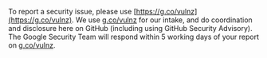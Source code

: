 To report a security issue, please use [https://g.co/vulnz](https://g.co/vulnz).
We use [g.co/vulnz](https://g.co/vulnz) for our intake, and do coordination and disclosure here on
GitHub (including using GitHub Security Advisory). The Google Security Team will
respond within 5 working days of your report on [g.co/vulnz](https://g.co/vulnz).

